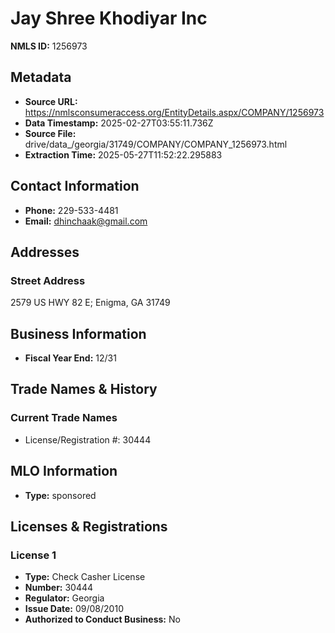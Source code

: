 # Jay Shree Khodiyar Inc

**NMLS ID:** 1256973

## Metadata
- **Source URL:** https://nmlsconsumeraccess.org/EntityDetails.aspx/COMPANY/1256973
- **Data Timestamp:** 2025-02-27T03:55:11.736Z
- **Source File:** drive/data_/georgia/31749/COMPANY/COMPANY_1256973.html
- **Extraction Time:** 2025-05-27T11:52:22.295883

## Contact Information
- **Phone:** 229-533-4481
- **Email:** dhinchaak@gmail.com

## Addresses
### Street Address
2579 US HWY 82 E; Enigma, GA 31749

## Business Information
- **Fiscal Year End:** 12/31

## Trade Names & History
### Current Trade Names
- License/Registration #: 30444

## MLO Information
- **Type:** sponsored

## Licenses & Registrations

### License 1
- **Type:** Check Casher License
- **Number:** 30444
- **Regulator:** Georgia
- **Issue Date:** 09/08/2010
- **Authorized to Conduct Business:** No
